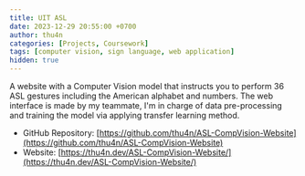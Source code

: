 ```yaml
---
title: UIT ASL
date: 2023-12-29 20:55:00 +0700
author: thu4n
categories: [Projects, Coursework]
tags: [computer vision, sign language, web application]
hidden: true
---
```

A website with a Computer Vision model that instructs you to perform 36 ASL gestures including the American alphabet and numbers. The web interface is made by my teammate, I'm in charge of data pre-processing and training the model via applying transfer learning method.

- GitHub Repository: [https://github.com/thu4n/ASL-CompVision-Website](https://github.com/thu4n/ASL-CompVision-Website)
- Website: [https://thu4n.dev/ASL-CompVision-Website/](https://thu4n.dev/ASL-CompVision-Website/)